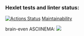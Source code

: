 ### Hexlet tests and linter status:

[![Actions Status](https://github.com/vladLensky/frontend-project-44/workflows/hexlet-check/badge.svg)](https://github.com/vladLensky/frontend-project-44/actions)
[Maintainability]("https://codeclimate.com/github/vladLensky/frontend-project-44/maintainability")

brain-even ASCIINEMA:
<a href="https://asciinema.org/a/N8MJfxC5C9OiipDE79WkXmlmo" target="_blank"><img src="https://asciinema.org/a/N8MJfxC5C9OiipDE79WkXmlmo.svg" /></a>
